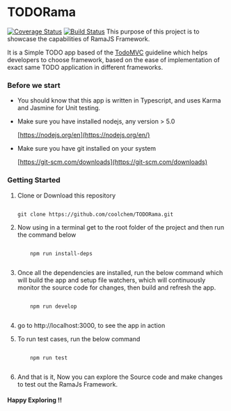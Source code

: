 # TODORama 
[![Coverage Status](https://coveralls.io/repos/github/coolchem/TODORama/badge.svg?branch=master)](https://coveralls.io/github/coolchem/TODORama?branch=master) [![Build Status](https://travis-ci.org/coolchem/TODORama.svg?branch=master)](https://travis-ci.org/coolchem/TODORama)
This purpose of this project is to showcase the capabilities of RamaJS Framework. 

It is a Simple TODO app based of the [TodoMVC](http://todomvc.com/) guideline which helps developers to choose framework,
based on the ease of implementation of exact same TODO application in different frameworks.


### Before we start

- You should know that this app is written in Typescript, and uses Karma and Jasmine for Unit testing.

- Make sure you have installed nodejs, any version > 5.0

    [https://nodejs.org/en](https://nodejs.org/en/)

- Make sure you have git installed on your system

    [https://git-scm.com/downloads](https://git-scm.com/downloads)

### Getting Started

1. Clone or Download this repository

    ````
    
    git clone https://github.com/coolchem/TODORama.git
    
    ````
    
2.  Now using in a terminal get to the root folder of the project and then run the command below
    
    ````
        
        npm run install-deps
        
    ````
 
3.  Once all the dependencies are installed, run the below command which will build the app and setup file watchers, which will
    continuously monitor the source code for changes, then build and refresh the app.

    ````
        
        npm run develop
        
    ````
    
 
4. go to http://localhost:3000, to see the app in action

5.  To run test cases, run the below command

    ````
        
        npm run test
        
    ````


6. And that is it, Now you can explore the Source code and make changes to test out the RamaJs Framework. 


#### Happy Exploring !!



         